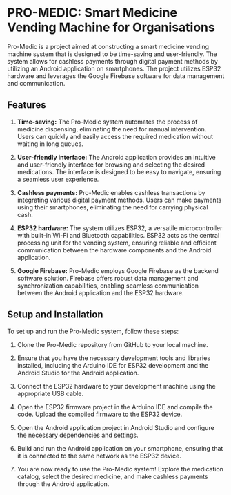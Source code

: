 # PRO-MEDIC: Smart Medicine Vending Machine for Organisations

Pro-Medic is a project aimed at constructing a smart medicine vending machine  system that is designed to be time-saving and user-friendly. The system allows for cashless payments through digital payment methods by utilizing an Android application on smartphones. The project utilizes ESP32 hardware and leverages the Google Firebase software for data management and communication.

## Features

1. **Time-saving:** The Pro-Medic system automates the process of medicine dispensing, eliminating the need for manual intervention. Users can quickly and easily access the required medication without waiting in long queues.

2. **User-friendly interface:** The Android application provides an intuitive and user-friendly interface for browsing and selecting the desired medications. The interface is designed to be easy to navigate, ensuring a seamless user experience.

3. **Cashless payments:** Pro-Medic enables cashless transactions by integrating various digital payment methods. Users can make payments using their smartphones, eliminating the need for carrying physical cash.

4. **ESP32 hardware:** The system utilizes ESP32, a versatile microcontroller with built-in Wi-Fi and Bluetooth capabilities. ESP32 acts as the central processing unit for the vending system, ensuring reliable and efficient communication between the hardware components and the Android application.

5. **Google Firebase:** Pro-Medic employs Google Firebase as the backend software solution. Firebase offers robust data management and synchronization capabilities, enabling seamless communication between the Android application and the ESP32 hardware.

## Setup and Installation

To set up and run the Pro-Medic system, follow these steps:

1. Clone the Pro-Medic repository from GitHub to your local machine.

2. Ensure that you have the necessary development tools and libraries installed, including the Arduino IDE for ESP32 development and the Android Studio for the Android application.

3. Connect the ESP32 hardware to your development machine using the appropriate USB cable.

4. Open the ESP32 firmware project in the Arduino IDE and compile the code. Upload the compiled firmware to the ESP32 device.

5. Open the Android application project in Android Studio and configure the necessary dependencies and settings.

6. Build and run the Android application on your smartphone, ensuring that it is connected to the same network as the ESP32 device.

7. You are now ready to use the Pro-Medic system! Explore the medication catalog, select the desired medicine, and make cashless payments through the Android application.
